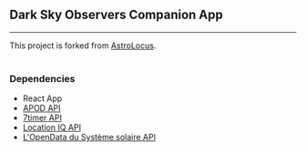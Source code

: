 ## Dark Sky Observers Companion App
---
This project is forked from [AstroLocus](https://github.com/Astromapi/astromapi-front-end).
<br><br>

### Dependencies
- React App
- [APOD API](https://api.nasa.gov/)
- [7timer API](http://www.7timer.info/doc.php)
- [Location IQ API](https://locationiq.com/)
- [L'OpenData du Système solaire API](https://api.le-systeme-solaire.net/en/)